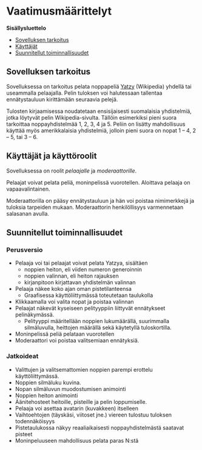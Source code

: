 # Vaatimusmäärittelyt

**Sisällysluettelo**

* [Sovelluksen tarkoitus](#tarkoitus)
* [Käyttäjät](#kayttajat)
* [Suunnitellut toiminnallisuudet](#kehitys)


## <a name="tarkoitus"></a>Sovelluksen tarkoitus

Sovelluksessa on tarkoitus pelata noppapeliä [Yatzy](https://fi.wikipedia.org/wiki/Yatzy) (Wikipedia) yhdellä tai useammalla pelaajalla. Pelin tuloksen voi halutessaan tallentaa ennätystauluun kirittämään seuraavia pelejä.

Tulosten kirjaamisessa noudatetaan ensisijaisesti suomalaisia yhdistelmiä, jotka löytyvät pelin Wikipedia-sivulta. Tällöin esimerkiksi pieni suora tarkoittaa noppayhdistelmää 1, 2, 3, 4 ja 5. Peliin on lisätty mahdollisuus käyttää myös amerikkalaisia yhdistelmiä, jolloin pieni suora on nopat 1 &#8211; 4, 2 &#8211; 5, tai 3 &#8211; 6.

## <a name="kayttajat"></a>Käyttäjät ja käyttöroolit

Sovelluksessa on roolit *pelaajalle* ja *moderaattorille*.  

Pelaajat voivat pelata peliä, moninpelissä vuorotellen. Aloittava pelaaja on vapaavalintainen.

Moderaattorilla on pääsy ennätystauluun ja hän voi poistaa nimimerkkejä ja tuloksia tarpeiden mukaan. Moderaattorin henkilöllisyys varmennetaan salasanan avulla.

## <a name="kehitys"></a>Suunnitellut toiminnallisuudet

### Perusversio

* Pelaaja voi tai pelaajat voivat pelata Yatzya, sisältäen
	* noppien heiton, eli viiden numeron generoinnin
	* noppien valinnan, eli heiton rajauksen
	* kirjanpitoon kirjattavan yhdistelmän valinnan
* Pelaaja näkee koko ajan oman pistetilanteensa
	* Graafisessa käyttöliittymässä toteutetaan taulukolla
* Klikkaamalla voi valita nopat ja poistaa valinnan
* Pelaajat näkevät kyseiseen pelityyppiin liittyvät ennätykseet pelinäkymässä.
	* Pelityyppi määritellään noppien lukumäärällä, suurimmalla silmäluvulla, heittojen määrällä sekä käytetyllä tuloskortilla.
* Moninpelissä peliä pelataan vuorotellen
* Moderaattori voi poistaa valitsemiaan ennätyksiä.

### Jatkoideat

* Valittujen ja valitsemattomien noppien parempi erottelu käyttöliittymässä.
* Noppien silmäluku kuvina.
* Nopan silmäluvun muodostumisen animointi
* Noppien heiton animointi
* Äänitehosteet heitoille, pisteille ja pelin loppumiselle.
* Pelaaja voi asettaa avatarin (kuvakkeen) itselleen
* Vaihtoehtojen (täyskäsi, viitoset jne.) viereen tulostuu tuloksen todennäköisyys
* Pistetaulukossa näkyy reaaliaikaisesti noppayhdistelmästä saatavat pisteet
* Moninpeluuseen mahdollisuus pelata paras N:stä
